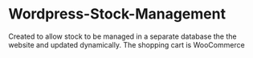 Wordpress-Stock-Management
==========================
Created to allow stock to be managed in a separate database the the website and updated dynamically.
The shopping cart is WooCommerce

